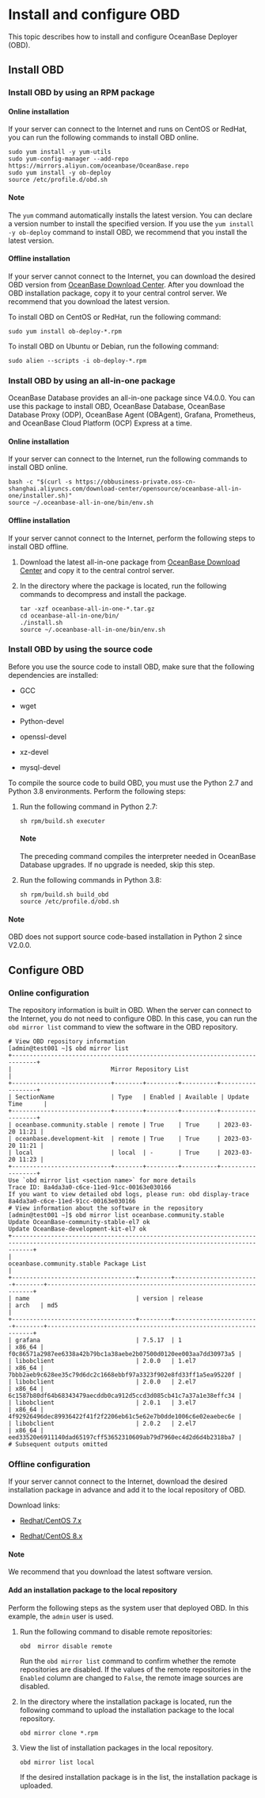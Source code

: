 # Install and configure OBD

This topic describes how to install and configure OceanBase Deployer (OBD).

## Install OBD

### Install OBD by using an RPM package

#### Online installation

If your server can connect to the Internet and runs on CentOS or RedHat, you can run the following commands to install OBD online.

```shell
sudo yum install -y yum-utils
sudo yum-config-manager --add-repo https://mirrors.aliyun.com/oceanbase/OceanBase.repo
sudo yum install -y ob-deploy
source /etc/profile.d/obd.sh
```

<main id="notice" type='explain'>
  <h4>Note</h4>
    <p>The <code>yum</code> command automatically installs the latest version. You can declare a version number to install the specified version. If you use the <code>yum install -y ob-deploy</code> command to install OBD, we recommend that you install the latest version. </p>
</main>

#### Offline installation

If your server cannot connect to the Internet, you can download the desired OBD version from [OceanBase Download Center](https://en.oceanbase.com/softwarecenter). After you download the OBD installation package, copy it to your central control server. We recommend that you download the latest version.

To install OBD on CentOS or RedHat, run the following command:

```shell
sudo yum install ob-deploy-*.rpm
```

To install OBD on Ubuntu or Debian, run the following command:

```shell
sudo alien --scripts -i ob-deploy-*.rpm
```

### Install OBD by using an all-in-one package

OceanBase Database provides an all-in-one package since V4.0.0. You can use this package to install OBD, OceanBase Database, OceanBase Database Proxy (ODP), OceanBase Agent (OBAgent), Grafana, Prometheus, and OceanBase Cloud Platform (OCP) Express at a time.

#### Online installation

If your server can connect to the Internet, run the following commands to install OBD online.

```shell
bash -c "$(curl -s https://obbusiness-private.oss-cn-shanghai.aliyuncs.com/download-center/opensource/oceanbase-all-in-one/installer.sh)"
source ~/.oceanbase-all-in-one/bin/env.sh
```

#### Offline installation

If your server cannot connect to the Internet, perform the following steps to install OBD offline.

1. Download the latest all-in-one package from [OceanBase Download Center](https://en.oceanbase.com/softwarecenter) and copy it to the central control server.  

2. In the directory where the package is located, run the following commands to decompress and install the package.

   ```shell
   tar -xzf oceanbase-all-in-one-*.tar.gz
   cd oceanbase-all-in-one/bin/
   ./install.sh
   source ~/.oceanbase-all-in-one/bin/env.sh
   ```

### Install OBD by using the source code

Before you use the source code to install OBD, make sure that the following dependencies are installed:

* GCC

* wget

* Python-devel

* openssl-devel

* xz-devel

* mysql-devel

To compile the source code to build OBD, you must use the Python 2.7 and Python 3.8 environments. Perform the following steps:

1. Run the following command in Python 2.7:

   ```shell
   sh rpm/build.sh executer
   ```

   <main id="notice" type='explain'>
     <h4>Note</h4>
     <p>The preceding command compiles the interpreter needed in OceanBase Database upgrades. If no upgrade is needed, skip this step. </p>
   </main>

2. Run the following commands in Python 3.8:

   ```shell
   sh rpm/build.sh build_obd
   source /etc/profile.d/obd.sh
   ```

<main id="notice" type='explain'>
  <h4>Note</h4>
  <p>OBD does not support source code-based installation in Python 2 since V2.0.0. </p>
</main>

## Configure OBD

### Online configuration

The repository information is built in OBD. When the server can connect to the Internet, you do not need to configure OBD. In this case, you can run the `obd mirror list` command to view the software in the OBD repository.

```shell
# View OBD repository information
[admin@test001 ~]$ obd mirror list
+-----------------------------------------------------------------------------+
|                            Mirror Repository List                           |
+----------------------------+--------+---------+----------+------------------+
| SectionName                | Type   | Enabled | Available | Update Time      |
+----------------------------+--------+---------+----------+------------------+
| oceanbase.community.stable | remote | True    | True     | 2023-03-20 11:21 |
| oceanbase.development-kit  | remote | True    | True     | 2023-03-20 11:21 |
| local                      | local  | -       | True     | 2023-03-20 11:23 |
+----------------------------+--------+---------+----------+------------------+
Use `obd mirror list <section name>` for more details
Trace ID: 8a4da3a0-c6ce-11ed-91cc-00163e030166
If you want to view detailed obd logs, please run: obd display-trace 8a4da3a0-c6ce-11ed-91cc-00163e030166
# View information about the software in the repository
[admin@test001 ~]$ obd mirror list oceanbase.community.stable
Update OceanBase-community-stable-el7 ok
Update OceanBase-development-kit-el7 ok
+--------------------------------------------------------------------------------------------------------------------------------------------------+
|                                                     oceanbase.community.stable Package List                                                      |
+-----------------------------------+---------+------------------------+--------+------------------------------------------------------------------+
| name                              | version | release                | arch   | md5                                                              |
+-----------------------------------+---------+------------------------+--------+------------------------------------------------------------------+
| grafana                           | 7.5.17  | 1                      | x86_64 | f0c86571a2987ee6338a42b79bc1a38aebe2b07500d0120ee003aa7dd30973a5 |
| libobclient                       | 2.0.0   | 1.el7                  | x86_64 | 7bbb2aeb9c628ee35c79d6dc2c1668ebbf97a3323f902e8fd33ff1a5ea95220f |
| libobclient                       | 2.0.0   | 2.el7                  | x86_64 | 6c1587b80df64b68343479aecddb0ca912d5ccd3d085cb41c7a37a1e38effc34 |
| libobclient                       | 2.0.1   | 3.el7                  | x86_64 | 4f92926496dec89936422f41f2f2206eb61c5e62e7b0dde1006c6e02eaebec6e |
| libobclient                       | 2.0.2   | 2.el7                  | x86_64 | eed33520e6911140dad65197cff53652310609ab79d7960ec4d2d6d4b2318ba7 |
# Subsequent outputs omitted
```

### Offline configuration

If your server cannot connect to the Internet, download the desired installation package in advance and add it to the local repository of OBD.

Download links:

* [Redhat/CentOS 7.x](https://mirrors.aliyun.com/oceanbase/community/stable/el/7/x86_64)

* [Redhat/CentOS 8.x](https://mirrors.aliyun.com/oceanbase/community/stable/el/8/x86_64)

<main id="notice" type='explain'>
  <h4>Note</h4>
  <p>We recommend that you download the latest software version. </p>
</main>

#### Add an installation package to the local repository

Perform the following steps as the system user that deployed OBD. In this example, the `admin` user is used.

1. Run the following command to disable remote repositories:

   ```shell
   obd  mirror disable remote
   ```

   Run the `obd mirror list` command to confirm whether the remote repositories are disabled. If the values of the remote repositories in the `Enabled` column are changed to `False`, the remote image sources are disabled.

2. In the directory where the installation package is located, run the following command to upload the installation package to the local repository.

   ```shell
   obd mirror clone *.rpm
   ```

3. View the list of installation packages in the local repository.

   ```shell
   obd mirror list local
   ```

   If the desired installation package is in the list, the installation package is uploaded.
